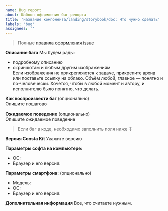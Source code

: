 ```yaml
---
name: Bug report
about: Шаблон оформления баг репорта
title: 'название компонента/landing/storybook/doc: Что нужно сделать'
labels: 'bug'
assignees: ''
---
```


> Полные [правила оформления issue](https://consta-uikit.vercel.app/?path=/docs/common-develop-issues--page)

**Описание бага**
Мы будем рады:

- подробному описанию
- скриншотам и любым другим изображениям  
  Если изображения не прикрепляются к задаче, прикрепите архив или поставьте ссылку на облако. Объём любой, главное — понятно и по-человечески. Хочется, чтобы в любой момент и автору, и исполнителю было понятно, что делать.

**Как воспроизвести баг** (опционально)  
Опишите пошагово

**Ожидаемое поведение** (опционально)  
Опишите ожидаемое поведение

> Если баг в коде, необходимо заполнить поля ниже ↧

**Версия Consta Kit**
Укажите версию

**Параметры софта на компьютере:**

- ОС:
- Браузер и его версия:

**Параметры смартфона:** (опционально)

- Модель:
- ОС:
- Браузер и его версия:

**Дополнительная информация**
Все, что считаете нужным.
